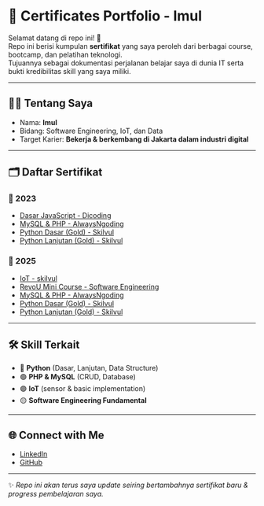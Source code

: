 # 📜 Certificates Portfolio - Imul

Selamat datang di repo ini! 🎉  
Repo ini berisi kumpulan **sertifikat** yang saya peroleh dari berbagai course, bootcamp, dan pelatihan teknologi.  
Tujuannya sebagai dokumentasi perjalanan belajar saya di dunia IT serta bukti kredibilitas skill yang saya miliki.  

---

## 🧑‍💻 Tentang Saya
- Nama: **Imul**  
- Bidang: Software Engineering, IoT, dan Data  
- Target Karier: **Bekerja & berkembang di Jakarta dalam industri digital**  

---

## 🗂️ Daftar Sertifikat

### 📌 2023
- [Dasar JavaScript - Dicoding](2023/Dicoding/DICODING%20INDONESIA(JAVA%20SCRIPT%20DASAR).pdf)
- [MySQL & PHP - AlwaysNgoding](2023/mysql-php-alwaysngoding.pdf)
- [Python Dasar (Gold) - Skilvul](2023/python-dasar-skilvul.pdf)
- [Python Lanjutan (Gold) - Skilvul](2023/python-lanjutan-skilvul.pdf)


### 📌 2025
- [IoT - skilvul](2024/iot-course.pdf)
- [RevoU Mini Course - Software Engineering](2024/revou-mini-course.pdf)
- [MySQL & PHP - AlwaysNgoding](2023/mysql-php-alwaysngoding.pdf)
- [Python Dasar (Gold) - Skilvul](2023/python-dasar-skilvul.pdf)
- [Python Lanjutan (Gold) - Skilvul](2023/python-lanjutan-skilvul.pdf)

---

## 🛠️ Skill Terkait
- 🔵 **Python** (Dasar, Lanjutan, Data Structure)  
- 🟢 **PHP & MySQL** (CRUD, Database)  
- 🟣 **IoT** (sensor & basic implementation)  
- 🟡 **Software Engineering Fundamental**  

---

## 🌐 Connect with Me
- [LinkedIn](https://www.linkedin.com/in/imammularif/)  
- [GitHub](https://github.com/imammularif)  

---

✨ *Repo ini akan terus saya update seiring bertambahnya sertifikat baru & progress pembelajaran saya.*

